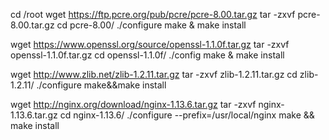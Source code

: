 
cd /root
wget https://ftp.pcre.org/pub/pcre/pcre-8.00.tar.gz
tar -zxvf pcre-8.00.tar.gz
cd pcre-8.00/
./configure
make & make install


wget https://www.openssl.org/source/openssl-1.1.0f.tar.gz
tar -zxvf openssl-1.1.0f.tar.gz
cd openssl-1.1.0f/
./config
make & make install


wget http://www.zlib.net/zlib-1.2.11.tar.gz
tar -zxvf zlib-1.2.11.tar.gz
cd zlib-1.2.11/
 ./configure
 make&&make install



wget http://nginx.org/download/nginx-1.13.6.tar.gz
tar -zxvf nginx-1.13.6.tar.gz
cd nginx-1.13.6/
./configure --prefix=/usr/local/nginx 
make && make install

